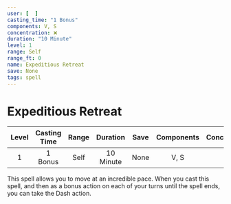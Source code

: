 ```yaml
---
user: [  ]
casting_time: "1 Bonus"
components: V, S
concentration: ❌
duration: "10 Minute"
level: 1
range: Self
range_ft: 0
name: Expeditious Retreat
save: None
tags: spell
---
```

# Expeditious Retreat

| **Level** | **Casting Time** | **Range** | **Duration** | **Save** | **Components** | **Concentration** |
|:---:|:---:|:---:|:---:|:---:|:---:|:---:|
| 1 | 1 Bonus | Self | 10 Minute | None | V, S | ❌ |

This spell allows you to move at an incredible pace. When you cast this spell, and then as a bonus action on each of your turns until the spell ends, you can take the Dash action.